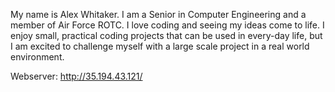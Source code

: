 My name is Alex Whitaker. I am a Senior in Computer Engineering and a member of Air Force ROTC. I love coding and seeing my ideas come to life.
I enjoy small, practical coding projects that can be used in every-day life, but I am excited to challenge myself with a large scale project
in a real world environment.


Webserver: http://35.194.43.121/
